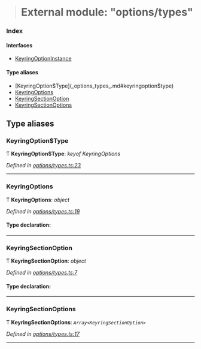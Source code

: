 > # External module: "options/types"

### Index

#### Interfaces

* [KeyringOptionInstance](../interfaces/_options_types_.keyringoptioninstance.md)

#### Type aliases

* [KeyringOption$Type](_options_types_.md#keyringoption$type)
* [KeyringOptions](_options_types_.md#keyringoptions)
* [KeyringSectionOption](_options_types_.md#keyringsectionoption)
* [KeyringSectionOptions](_options_types_.md#keyringsectionoptions)

## Type aliases

###  KeyringOption$Type

Ƭ **KeyringOption$Type**: *keyof KeyringOptions*

*Defined in [options/types.ts:23](https://github.com/polkadot-js/ui/blob/49a0d06/packages/ui-keyring/src/options/types.ts#L23)*

___

###  KeyringOptions

Ƭ **KeyringOptions**: *object*

*Defined in [options/types.ts:19](https://github.com/polkadot-js/ui/blob/49a0d06/packages/ui-keyring/src/options/types.ts#L19)*

#### Type declaration:

___

###  KeyringSectionOption

Ƭ **KeyringSectionOption**: *object*

*Defined in [options/types.ts:7](https://github.com/polkadot-js/ui/blob/49a0d06/packages/ui-keyring/src/options/types.ts#L7)*

#### Type declaration:

___

###  KeyringSectionOptions

Ƭ **KeyringSectionOptions**: *`Array<KeyringSectionOption>`*

*Defined in [options/types.ts:17](https://github.com/polkadot-js/ui/blob/49a0d06/packages/ui-keyring/src/options/types.ts#L17)*

___